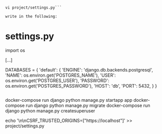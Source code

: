 ```sudo docker-compose run django django-admin startproject project .

vi project/settings.py```

write in the following:
```
# settings.py
   
import os
   
[...]
   
DATABASES = {
    'default': {
        'ENGINE': 'django.db.backends.postgresql',
        'NAME': os.environ.get('POSTGRES_NAME'),
        'USER': os.environ.get('POSTGRES_USER'),
        'PASSWORD': os.environ.get('POSTGRES_PASSWORD'),
        'HOST': 'db',
        'PORT': 5432,
    }
}
```

```
docker-compose run django python manage.py startapp app
docker-compose run django python manage.py migrate
docker-compose run django python manage.py createsuperuser

echo '\n\nCSRF_TRUSTED_ORIGINS=["https://localhost"]' >> project/settings.py
```

